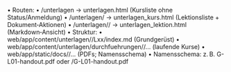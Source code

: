•	Routen:
	•	/unterlagen → unterlagen.html (Kursliste ohne Status/Anmeldung)
	•	/unterlagen/<slug> → unterlagen_kurs.html (Lektionsliste + Dokument‑Aktionen)
	•	/unterlagen/<slug>/<lesson> → unterlagen_lektion.html (Markdown‑Ansicht)
	•	Struktur:
	•	web/app/content/unterlagen/<kursart>/Lxx/index.md (Grundgerüst)
	•	web/app/content/unterlagen/durchfuehrungen/<kurs-datum>/... (laufende Kurse)
	•	web/app/static/docs/<kurs-slug>/… (PDFs; Namensschema)
	•	Namensschema: z. B. G-L01-handout.pdf oder <kurs-slug>/G-L01-handout.pdf